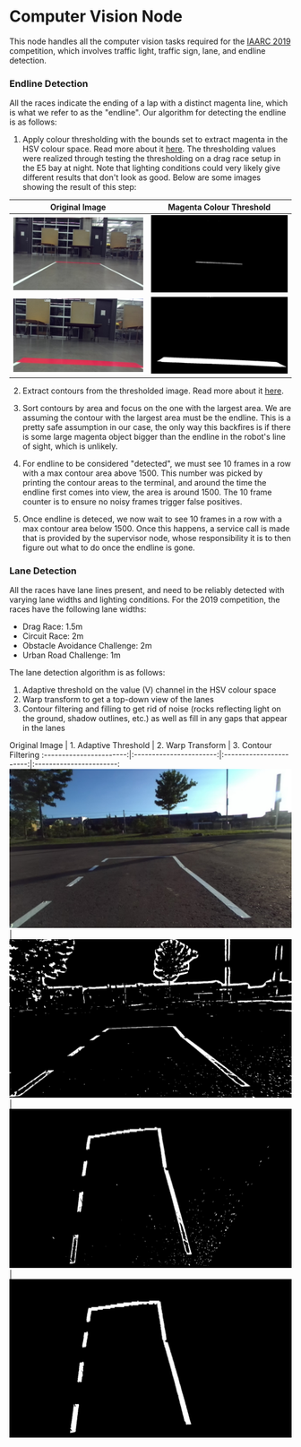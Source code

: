 Computer Vision Node
=========

This node handles all the computer vision tasks required for the [IAARC 2019](https://iarrc.org/) competition, which involves traffic light, traffic sign, lane, and endline detection.

### Endline Detection
All the races indicate the ending of a lap with a distinct magenta line, which is what we refer to as the "endline". Our algorithm for detecting the endline is as follows: 

1. Apply colour thresholding with the bounds set to extract magenta in the HSV colour space. Read more about it [here](https://docs.opencv.org/3.4/da/d97/tutorial_threshold_inRange.html). The thresholding values were realized through testing the thresholding on a drag race setup in the E5 bay at night. Note that lighting conditions could very likely give different results that don't look as good. Below are some images showing the result of this step:

Original Image                              |  Magenta Colour Threshold
:------------------------------------------:|:------------------------------------------------:
![](images/endline_detection/endline1.jpg)  |  ![](images/endline_detection/endline1_thres.jpg)
![](images/endline_detection/endline2.jpg)  |  ![](images/endline_detection/endline2_thres.jpg)

2. Extract contours from the thresholded image. Read more about it [here](https://docs.opencv.org/3.4/d4/d73/tutorial_py_contours_begin.html).

3. Sort contours by area and focus on the one with the largest area. We are assuming the contour with the largest area must be the endline. This is a pretty safe assumption in our case, the only way this backfires is if there is some large magenta object bigger than the endline in the robot's line of sight, which is unlikely.

4. For endline to be considered "detected", we must see 10 frames in a row with a max contour area above 1500. This number was picked by printing the contour areas to the terminal, and around the time the endline first comes into view, the area is around 1500. The 10 frame counter is to ensure no noisy frames trigger false positives.

5. Once endline is deteced, we now wait to see 10 frames in a row with a max contour area below 1500. Once this happens, a service call is made that is provided by the supervisor node, whose responsibility it is to then figure out what to do once the endline is gone.

### Lane Detection
All the races have lane lines present, and need to be reliably detected with varying lane widths and lighting conditions. For the 2019 competition, the races have the following lane widths:

* Drag Race: 1.5m
* Circuit Race: 2m
* Obstacle Avoidance Challenge: 2m
* Urban Road Challenge: 1m

The lane detection algorithm is as follows:

1. Adaptive threshold on the value (V) channel in the HSV colour space
2. Warp transform to get a top-down view of the lanes
3. Contour filtering and filling to get rid of noise (rocks reflecting light on the ground, shadow outlines, etc.) as well as fill in any gaps that appear in the lanes

[comment]: <> (TODO: Show output on other races as well)
Original Image           |  1. Adaptive Threshold  | 2. Warp Transform       | 3. Contour Filtering
:-----------------------:|:-----------------------:|:-----------------------:|:-----------------------:
![](images/lane_detection/lane_original.jpg)  |  ![](images/lane_detection/lane_threshold.jpg)  |  ![](images/lane_detection/lane_warp.jpg)  |  ![](images/lane_detection/lane_filtered.jpg)
